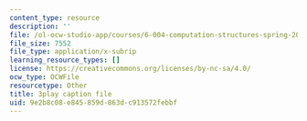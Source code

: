 ```yaml
---
content_type: resource
description: ''
file: /ol-ocw-studio-app/courses/6-004-computation-structures-spring-2017/9e2b8c08e845859d863dc913572febbf_1shiN7898cc.srt
file_size: 7552
file_type: application/x-subrip
learning_resource_types: []
license: https://creativecommons.org/licenses/by-nc-sa/4.0/
ocw_type: OCWFile
resourcetype: Other
title: 3play caption file
uid: 9e2b8c08-e845-859d-863d-c913572febbf
---
```

